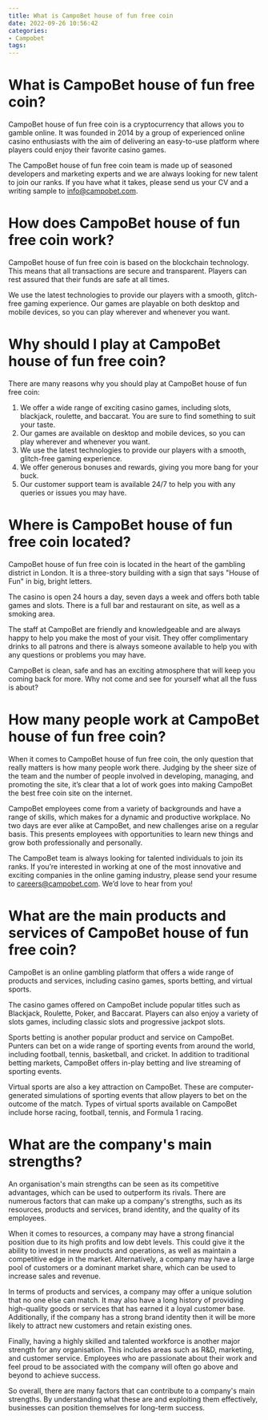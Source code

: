 ```yaml
---
title: What is CampoBet house of fun free coin
date: 2022-09-26 10:56:42
categories:
- Campobet
tags:
---
```



#  What is CampoBet house of fun free coin?

CampoBet house of fun free coin is a cryptocurrency that allows you to gamble online. It was founded in 2014 by a group of experienced online casino enthusiasts with the aim of delivering an easy-to-use platform where players could enjoy their favorite casino games.

The CampoBet house of fun free coin team is made up of seasoned developers and marketing experts and we are always looking for new talent to join our ranks. If you have what it takes, please send us your CV and a writing sample to info@campobet.com.

# How does CampoBet house of fun free coin work?

CampoBet house of fun free coin is based on the blockchain technology. This means that all transactions are secure and transparent. Players can rest assured that their funds are safe at all times.

We use the latest technologies to provide our players with a smooth, glitch-free gaming experience. Our games are playable on both desktop and mobile devices, so you can play wherever and whenever you want.

# Why should I play at CampoBet house of fun free coin?

There are many reasons why you should play at CampoBet house of fun free coin:

1) We offer a wide range of exciting casino games, including slots, blackjack, roulette, and baccarat. You are sure to find something to suit your taste.
2) Our games are available on desktop and mobile devices, so you can play wherever and whenever you want.
3) We use the latest technologies to provide our players with a smooth, glitch-free gaming experience.
4) We offer generous bonuses and rewards, giving you more bang for your buck.
5) Our customer support team is available 24/7 to help you with any queries or issues you may have.

#  Where is CampoBet house of fun free coin located?

CampoBet house of fun free coin is located in the heart of the gambling district in London. It is a three-story building with a sign that says "House of Fun" in big, bright letters.

The casino is open 24 hours a day, seven days a week and offers both table games and slots. There is a full bar and restaurant on site, as well as a smoking area.

The staff at CampoBet are friendly and knowledgeable and are always happy to help you make the most of your visit. They offer complimentary drinks to all patrons and there is always someone available to help you with any questions or problems you may have.

CampoBet is clean, safe and has an exciting atmosphere that will keep you coming back for more. Why not come and see for yourself what all the fuss is about?

#  How many people work at CampoBet house of fun free coin?

When it comes to CampoBet house of fun free coin, the only question that really matters is how many people work there. Judging by the sheer size of the team and the number of people involved in developing, managing, and promoting the site, it’s clear that a lot of work goes into making CampoBet the best free coin site on the internet.

CampoBet employees come from a variety of backgrounds and have a range of skills, which makes for a dynamic and productive workplace. No two days are ever alike at CampoBet, and new challenges arise on a regular basis. This presents employees with opportunities to learn new things and grow both professionally and personally.

The CampoBet team is always looking for talented individuals to join its ranks. If you’re interested in working at one of the most innovative and exciting companies in the online gaming industry, please send your resume to careers@campobet.com. We’d love to hear from you!

#  What are the main products and services of CampoBet house of fun free coin?

CampoBet is an online gambling platform that offers a wide range of products and services, including casino games, sports betting, and virtual sports.

The casino games offered on CampoBet include popular titles such as Blackjack, Roulette, Poker, and Baccarat. Players can also enjoy a variety of slots games, including classic slots and progressive jackpot slots.

Sports betting is another popular product and service on CampoBet. Punters can bet on a wide range of sporting events from around the world, including football, tennis, basketball, and cricket. In addition to traditional betting markets, CampoBet offers in-play betting and live streaming of sporting events.

Virtual sports are also a key attraction on CampoBet. These are computer-generated simulations of sporting events that allow players to bet on the outcome of the match. Types of virtual sports available on CampoBet include horse racing, football, tennis, and Formula 1 racing.

#  What are the company's main strengths?

An organisation's main strengths can be seen as its competitive advantages, which can be used to outperform its rivals. There are numerous factors that can make up a company's strengths, such as its resources, products and services, brand identity, and the quality of its employees.

When it comes to resources, a company may have a strong financial position due to its high profits and low debt levels. This could give it the ability to invest in new products and operations, as well as maintain a competitive edge in the market. Alternatively, a company may have a large pool of customers or a dominant market share, which can be used to increase sales and revenue.

In terms of products and services, a company may offer a unique solution that no one else can match. It may also have a long history of providing high-quality goods or services that has earned it a loyal customer base. Additionally, if the company has a strong brand identity then it will be more likely to attract new customers and retain existing ones.

Finally, having a highly skilled and talented workforce is another major strength for any organisation. This includes areas such as R&D, marketing, and customer service. Employees who are passionate about their work and feel proud to be associated with the company will often go above and beyond to achieve success.

So overall, there are many factors that can contribute to a company's main strengths. By understanding what these are and exploiting them effectively, businesses can position themselves for long-term success.